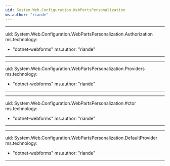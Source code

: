 ```yaml
---
uid: System.Web.Configuration.WebPartsPersonalization
ms.author: "riande"
---
```


---
uid: System.Web.Configuration.WebPartsPersonalization.Authorization
ms.technology: 
  - "dotnet-webforms"
ms.author: "riande"
---

---
uid: System.Web.Configuration.WebPartsPersonalization.Providers
ms.technology: 
  - "dotnet-webforms"
ms.author: "riande"
---

---
uid: System.Web.Configuration.WebPartsPersonalization.#ctor
ms.technology: 
  - "dotnet-webforms"
ms.author: "riande"
---

---
uid: System.Web.Configuration.WebPartsPersonalization.DefaultProvider
ms.technology: 
  - "dotnet-webforms"
ms.author: "riande"
---
